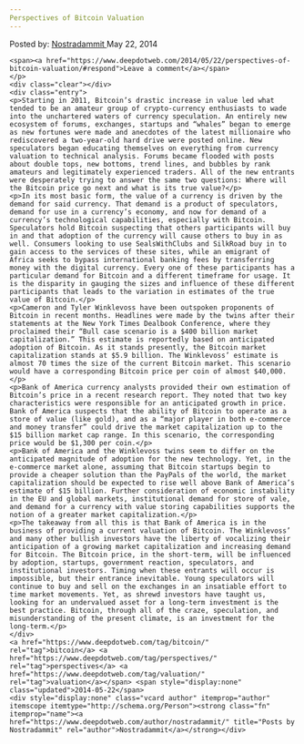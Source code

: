 ```yaml
---
Perspectives of Bitcoin Valuation
---
```

<article class="post-listing post-5684 post type-post status-publish format-standard has-post-thumbnail hentry  tag-bitcoin tag-perspectives tag-valuation">
    <div class="post-inner">
        <span>Posted by: <a href="https://www.deepdotweb.com/author/nostradammit/" title="">Nostradammit </a></span>
    <span>May 22, 2014</span>
    
    <span><a href="https://www.deepdotweb.com/2014/05/22/perspectives-of-bitcoin-valuation/#respond">Leave a comment</a></span>
    </p>
    <div class="clear"></div>
    <div class="entry">
    <p>Starting in 2011, Bitcoin’s drastic increase in value led what tended to be an amateur group of crypto-currency enthusiasts to wade into the unchartered waters of currency speculation. An entirely new ecosystem of forums, exchanges, startups and “whales” began to emerge as new fortunes were made and anecdotes of the latest millionaire who rediscovered a two-year-old hard drive were posted online. New speculators began educating themselves on everything from currency valuation to technical analysis. Forums became flooded with posts about double tops, new bottoms, trend lines, and bubbles by rank amateurs and legitimately experienced traders. All of the new entrants were desperately trying to answer the same two questions: Where will the Bitcoin price go next and what is its true value?</p>
    <p>In its most basic form, the value of a currency is driven by the demand for said currency. That demand is a product of speculators, demand for use in a currency’s economy, and now for demand of a currency’s technological capabilities, especially with Bitcoin. Speculators hold Bitcoin suspecting that others participants will buy in and that adoption of the currency will cause others to buy in as well. Consumers looking to use SealsWithClubs and SilkRoad buy in to gain access to the services of these sites, while an emigrant of Africa seeks to bypass international banking fees by transferring money with the digital currency. Every one of these participants has a particular demand for Bitcoin and a different timeframe for usage. It is the disparity in gauging the sizes and influence of these different participants that leads to the variation in estimates of the true value of Bitcoin.</p>
    <p>Cameron and Tyler Winklevoss have been outspoken proponents of Bitcoin in recent months. Headlines were made by the twins after their statements at the New York Times Dealbook Conference, where they proclaimed their “Bull case scenario is a $400 billion market capitalization.” This estimate is reportedly based on anticipated adoption of Bitcoin. As it stands presently, the Bitcoin market capitalization stands at $5.9 billion. The Winklevoss’ estimate is almost 70 times the size of the current Bitcoin market. This scenario would have a corresponding Bitcoin price per coin of almost $40,000.</p>
    <p>Bank of America currency analysts provided their own estimation of Bitcoin’s price in a recent research report. They noted that two key characteristics were responsible for an anticipated growth in price. Bank of America suspects that the ability of Bitcoin to operate as a store of value (like gold), and as a “major player in both e-commerce and money transfer” could drive the market capitalization up to the $15 billion market cap range. In this scenario, the corresponding price would be $1,300 per coin.</p>
    <p>Bank of America and the Winklevoss twins seem to differ on the anticipated magnitude of adoption for the new technology. Yet, in the e-commerce market alone, assuming that Bitcoin startups begin to provide a cheaper solution than the PayPals of the world, the market capitalization should be expected to rise well above Bank of America’s estimate of $15 billion. Further consideration of economic instability in the EU and global markets, institutional demand for store of vale, and demand for a currency with value storing capabilities supports the notion of a greater market capitalization.</p>
    <p>The takeaway from all this is that Bank of America is in the business of providing a current valuation of Bitcoin. The Winklevoss’ and many other bullish investors have the liberty of vocalizing their anticipation of a growing market capitalization and increasing demand for Bitcoin. The Bitcoin price, in the short-term, will be influenced by adoption, startups, government reaction, speculators, and institutional investors. Timing when these entrants will occur is impossible, but their entrance inevitable. Young speculators will continue to buy and sell on the exchanges in an insatiable effort to time market movements. Yet, as shrewd investors have taught us, looking for an undervalued asset for a long-term investment is the best practice. Bitcoin, through all of the craze, speculation, and misunderstanding of the present climate, is an investment for the long-term.</p>
    </div>
    <a href="https://www.deepdotweb.com/tag/bitcoin/" rel="tag">bitcoin</a> <a href="https://www.deepdotweb.com/tag/perspectives/" rel="tag">perspectives</a> <a href="https://www.deepdotweb.com/tag/valuation/" rel="tag">valuation</a></span> <span style="display:none" class="updated">2014-05-22</span>
    <div style="display:none" class="vcard author" itemprop="author" itemscope itemtype="http://schema.org/Person"><strong class="fn" itemprop="name"><a href="https://www.deepdotweb.com/author/nostradammit/" title="Posts by Nostradammit" rel="author">Nostradammit</a></strong></div>
    
